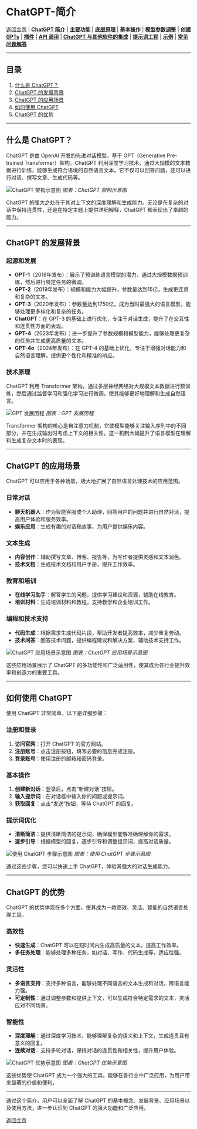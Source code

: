 # ChatGPT-简介

[返回主页](../README.md) | [**ChatGPT 简介**](guide/ChatGPT-Introduction.md) | [**主要功能**](guide/ChatGPT-Key%20Features.md) | [**底层原理**](guide/ChatGPT-Underlying%20Principles.md) | [**基本操作**](guide/ChatGPT-Basic%20Operations.md) | [**模型参数调整**](guide/ChatGPT-Model%20Parameter%20Adjustment.md) | [**创建 GPTs**](guide/ChatGPT-Creating%20GPTs.md) | [**插件**](guide/ChatGPT-Plugins.md) | [**API 调用**](guide/ChatGPT-API%20Calls.md) | [**ChatGPT 与其他软件的集成**](guide/ChatGPT%20+%20Other%20Software.md) | [**提示词工程**](guide/ChatGPT-Prompt%20Engineering.md) | [**示例**](guide/ChatGPT-Examples.md) | [**常见问题解答**](guide/ChatGPT-FAQ%20(Frequently%20Asked%20Questions).md)

---

## 目录

1. [什么是 ChatGPT？](#什么是-chatgpt)
2. [ChatGPT 的发展背景](#chatgpt-的发展背景)
3. [ChatGPT 的应用场景](#chatgpt-的应用场景)
4. [如何使用 ChatGPT](#如何使用-chatgpt)
5. [ChatGPT 的优势](#chatgpt-的优势)

---

## 什么是 ChatGPT？

ChatGPT 是由 OpenAI 开发的先进对话模型，基于 GPT（Generative Pre-trained Transformer）架构。ChatGPT 利用深度学习技术，通过大规模的文本数据进行训练，能够生成符合语境的自然语言文本。它不仅可以回答问题，还可以进行对话、撰写文章、生成代码等。

![ChatGPT 架构示意图](https://example.com/chatgpt-architecture-chart.png)
*图表：ChatGPT 架构示意图*

ChatGPT 的强大之处在于其对上下文的深度理解和生成能力。无论是在复杂的对话中保持连贯性，还是在特定主题上提供详细解释，ChatGPT 都表现出了卓越的能力。

---

## ChatGPT 的发展背景

### 起源和发展

- **GPT-1**（2018年发布）：展示了预训练语言模型的潜力，通过大规模数据预训练，然后进行特定任务的微调。
- **GPT-2**（2019年发布）：规模和能力大幅提升，参数量达到15亿，生成更连贯和复杂的文本。
- **GPT-3**（2020年发布）：参数量达到1750亿，成为当时最强大的语言模型，能够处理更多样化和复杂的任务。
- **ChatGPT**：在 GPT-3 的基础上进行优化，专注于对话生成，提升了在交互性和连贯性方面的表现。
- **GPT-4**（2023年发布）：进一步提升了参数规模和模型能力，能够处理更复杂的任务并生成更高质量的文本。
- **GPT-4o**（2024年发布）：在 GPT-4 的基础上优化，专注于增强对话能力和自然语言理解，提供更个性化和精准的响应。

### 技术原理

ChatGPT 利用 Transformer 架构，通过多层神经网络对大规模文本数据进行预训练，然后通过监督学习和强化学习进行微调，使其能够更好地理解和生成自然语言。

![GPT 发展历程](https://example.com/gpt-evolution-chart.png)
*图表：GPT 发展历程*

Transformer 架构的核心是自注意力机制，它使模型能够关注输入序列中的不同部分，并在生成输出时考虑上下文的相关性。这一机制大幅提升了语言模型在理解和生成复杂文本时的表现。

---

## ChatGPT 的应用场景

ChatGPT 可以应用于各种场景，极大地扩展了自然语言处理技术的应用范围。

### 日常对话

- **聊天机器人**：作为智能客服或个人助理，回答用户的问题并进行自然对话，提高用户体验和服务效率。
- **娱乐应用**：生成有趣的对话和故事，为用户提供娱乐内容。

### 文本生成

- **内容创作**：辅助撰写文章、博客、报告等，为写作者提供灵感和文本润色。
- **技术文档**：生成技术文档和用户手册，提升工作效率。

### 教育和培训

- **在线学习助手**：解答学生的问题，提供学习建议和资源，辅助在线教育。
- **培训材料**：生成培训材料和教程，支持教学和企业培训工作。

### 编程和技术支持

- **代码生成**：根据需求生成代码片段，帮助开发者提高效率，减少重复劳动。
- **技术问答**：回答技术问题，提供编程建议和解决方案，辅助技术支持工作。

![ChatGPT 应用场景示意图](https://example.com/chatgpt-use-cases-chart.png)
*图表：ChatGPT 应用场景示意图*

这些应用场景展示了 ChatGPT 的多功能性和广泛适用性，使其成为各行业提升效率和创造力的重要工具。

---

## 如何使用 ChatGPT

使用 ChatGPT 非常简单，以下是详细步骤：

### 注册和登录

1. **访问官网**：打开 ChatGPT 的官方网站。
2. **注册账号**：点击注册按钮，填写必要的信息完成注册。
3. **登录账号**：使用注册的邮箱和密码登录。

### 基本操作

1. **创建新对话**：登录后，点击“新建对话”按钮。
2. **输入提示词**：在对话框中输入你的问题或提示词。
3. **获取回复**：点击“发送”按钮，等待 ChatGPT 的回复。

### 提示词优化

- **清晰简洁**：提供清晰简洁的提示词，确保模型能够准确理解你的需求。
- **逐步引导**：根据模型的回复，逐步引导和调整提示词，提高对话质量。

![使用 ChatGPT 步骤示意图](https://example.com/how-to-use-chatgpt-chart.png)
*图表：使用 ChatGPT 步骤示意图*

通过这些步骤，您可以快速上手 ChatGPT，体验其强大的对话生成能力。

---

## ChatGPT 的优势

ChatGPT 的优势体现在多个方面，使其成为一款高效、灵活、智能的自然语言处理工具。

### 高效性

- **快速生成**：ChatGPT 可以在短时间内生成高质量的文本，提高工作效率。
- **多任务处理**：能够处理多种任务，如对话、写作、代码生成等，适应性强。

### 灵活性

- **多语言支持**：支持多种语言，能够处理不同语言的文本生成和对话，跨语言能力强。
- **可定制性**：通过调整参数和提供上下文，可以生成符合特定需求的文本，灵活应对不同场景。

### 智能性

- **深度理解**：通过深度学习技术，能够理解复杂的语义和上下文，生成连贯且有意义的回复。
- **连续对话**：支持多轮对话，保持对话的连贯性和相关性，提升用户体验。

![ChatGPT 优势示意图](https://example.com/chatgpt-advantages-chart.png)
*图表：ChatGPT 优势示意图*

这些优势使 ChatGPT 成为一个强大的工具，能够在各行业中广泛应用，为用户带来显著的价值和便利。

---

通过这个简介，用户可以全面了解 ChatGPT 的基本概念、发展背景、应用场景以及使用方法，进一步认识到 ChatGPT 的强大功能和广泛应用。

[返回主页](../README.md)
